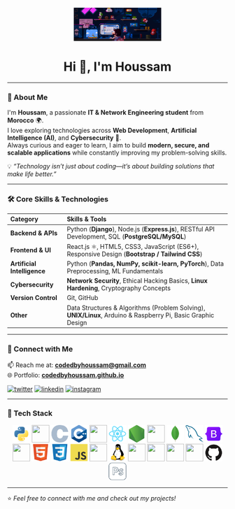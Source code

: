 <p align="center">
  <img alt="GIF" src="https://raw.githubusercontent.com/mhardik003/mhardik003/main/gifs/mario.gif" width="200"/>
</p>

<h1 align="center">Hi 👋, I'm Houssam</h1>

---

### 🚀 About Me

I'm **Houssam**, a passionate **IT & Network Engineering student** from **Morocco** 🌍.  
I love exploring technologies across **Web Development**, **Artificial Intelligence (AI)**, and **Cybersecurity** 🔐.  
Always curious and eager to learn, I aim to build **modern, secure, and scalable applications** while constantly improving my problem-solving skills.  

💡 *“Technology isn’t just about coding—it’s about building solutions that make life better.”*  

---

### 🛠️ Core Skills & Technologies

| Category | Skills & Tools |
| :--- | :--- |
| **Backend & APIs** | Python (**Django**), Node.js (**Express.js**), RESTful API Development, SQL (**PostgreSQL/MySQL**) |
| **Frontend & UI** | React.js ⚛️, HTML5, CSS3, JavaScript (ES6+), Responsive Design (**Bootstrap / Tailwind CSS**) |
| **Artificial Intelligence** | Python (**Pandas, NumPy, scikit-learn, PyTorch**), Data Preprocessing, ML Fundamentals |
| **Cybersecurity** | **Network Security**, Ethical Hacking Basics, **Linux Hardening**, Cryptography Concepts |
| **Version Control** | Git, GitHub |
| **Other** | Data Structures & Algorithms (Problem Solving), **UNIX/Linux**, Arduino & Raspberry Pi, Basic Graphic Design |

---

### 🔗 Connect with Me

📫 Reach me at: [**codedbyhoussam@gmail.com**](mailto:codedbyhoussam@gmail.com)  
🌐 Portfolio: [**codedbyhoussam.github.io**](https://codedbyhoussam.github.io/)  

<p align="left">
<a href="https://twitter.com/mhardik003" target="_blank"><img src="https://raw.githubusercontent.com/rahuldkjain/github-profile-readme-generator/master/src/images/icons/Social/twitter.svg" alt="twitter" height="30" width="40"/></a>
<a href="https://linkedin.com/in/" target="_blank"><img src="https://raw.githubusercontent.com/rahuldkjain/github-profile-readme-generator/master/src/images/icons/Social/linked-in-alt.svg" alt="linkedin" height="30" width="40"/></a>
<a href="https://instagram.com/mhardik003_" target="_blank"><img src="https://raw.githubusercontent.com/rahuldkjain/github-profile-readme-generator/master/src/images/icons/Social/instagram.svg" alt="instagram" height="30" width="40"/></a>
</p>

---

### 🧰 Tech Stack

<p align="center">
  <a href="https://www.python.org" target="_blank"><img src="https://raw.githubusercontent.com/devicons/devicon/master/icons/python/python-original.svg" width="40" height="40"/></a>
  <a href="https://pytorch.org/" target="_blank"><img src="https://www.vectorlogo.zone/logos/pytorch/pytorch-icon.svg" width="40" height="40"/></a>
  <a href="https://www.cprogramming.com/" target="_blank"><img src="https://raw.githubusercontent.com/devicons/devicon/master/icons/c/c-original.svg" width="40" height="40"/></a>
  <a href="https://www.w3schools.com/cpp/" target="_blank"><img src="https://raw.githubusercontent.com/devicons/devicon/master/icons/cplusplus/cplusplus-original.svg" width="40" height="40"/></a>
  <a href="https://www.gnu.org/software/bash/" target="_blank"><img src="https://www.vectorlogo.zone/logos/gnu_bash/gnu_bash-icon.svg" width="40" height="40"/></a>
  <a href="https://reactjs.org/" target="_blank"><img src="https://raw.githubusercontent.com/devicons/devicon/master/icons/react/react-original.svg" width="40" height="40"/></a>
  <a href="https://nodejs.org" target="_blank"><img src="https://raw.githubusercontent.com/devicons/devicon/master/icons/nodejs/nodejs-original.svg" width="40" height="40"/></a>
  <a href="https://expressjs.com/" target="_blank"><img src="https://skillicons.dev/icons?i=express" width="40" height="40"/></a>
  <a href="https://www.mongodb.com/" target="_blank"><img src="https://raw.githubusercontent.com/devicons/devicon/master/icons/mongodb/mongodb-original.svg" width="40" height="40"/></a>
  <a href="https://www.mysql.com/" target="_blank"><img src="https://raw.githubusercontent.com/devicons/devicon/master/icons/mysql/mysql-original.svg" width="40" height="40"/></a>
  <a href="https://getbootstrap.com" target="_blank"><img src="https://raw.githubusercontent.com/devicons/devicon/master/icons/bootstrap/bootstrap-original.svg" width="40" height="40"/></a>
  <a href="https://tailwindcss.com/" target="_blank"><img src="https://www.vectorlogo.zone/logos/tailwindcss/tailwindcss-icon.svg" width="40" height="40"/></a>
  <a href="https://www.w3.org/html/" target="_blank"><img src="https://raw.githubusercontent.com/devicons/devicon/master/icons/html5/html5-original.svg" width="40" height="40"/></a>
  <a href="https://www.w3schools.com/css/" target="_blank"><img src="https://raw.githubusercontent.com/devicons/devicon/master/icons/css3/css3-original.svg" width="40" height="40"/></a>
  <a href="https://developer.mozilla.org/en-US/docs/Web/JavaScript" target="_blank"><img src="https://raw.githubusercontent.com/devicons/devicon/master/icons/javascript/javascript-original.svg" width="40" height="40"/></a>
  <a href="https://www.kali.org/" target="_blank"><img src="https://www.kali.org/images/kali-logo.svg" width="40" height="40"/></a>
  <a href="https://www.linux.org/" target="_blank"><img src="https://raw.githubusercontent.com/devicons/devicon/master/icons/linux/linux-original.svg" width="40" height="40"/></a>
  <a href="https://ubuntu.com/" target="_blank"><img src="https://www.vectorlogo.zone/logos/ubuntu/ubuntu-icon.svg" width="40" height="40"/></a>
  <a href="https://www.arduino.cc/" target="_blank"><img src="https://cdn.worldvectorlogo.com/logos/arduino-1.svg" width="40" height="40"/></a>
  <a href="https://www.raspberrypi.org/" target="_blank"><img src="https://www.vectorlogo.zone/logos/raspberrypi/raspberrypi-icon.svg" width="40" height="40"/></a>
  <a href="https://git-scm.com/" target="_blank"><img src="https://www.vectorlogo.zone/logos/git-scm/git-scm-icon.svg" width="40" height="40"/></a>
  <a href="https://github.com/" target="_blank"><img src="https://raw.githubusercontent.com/devicons/devicon/master/icons/github/github-original.svg" width="40" height="40"/></a>
  <a href="https://www.photoshop.com/" target="_blank"><img src="https://raw.githubusercontent.com/devicons/devicon/master/icons/photoshop/photoshop-line.svg" width="40" height="40"/></a>
</p>

---

⭐️ *Feel free to connect with me and check out my projects!*  
